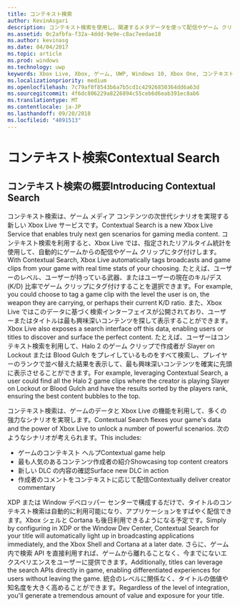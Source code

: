 ```yaml
---
title: コンテキスト検索
author: KevinAsgari
description: コンテキスト検索を使用し、関連するメタデータを使って配信やゲーム クリップに自動的にタグ付けする方法を説明します。
ms.assetid: 0c2afbfa-f32a-4ddd-9e9e-c8ac7eedae18
ms.author: kevinasg
ms.date: 04/04/2017
ms.topic: article
ms.prod: windows
ms.technology: uwp
keywords: Xbox Live, Xbox, ゲーム, UWP, Windows 10, Xbox One, コンテキスト検索, 配信, ゲーム クリップ
ms.localizationpriority: medium
ms.openlocfilehash: 7c79af0f8543b6a7b5cd1c42926850364dd6a63d
ms.sourcegitcommit: 4f6dc806229a8226894c55ceb6d6eab391ec8ab6
ms.translationtype: MT
ms.contentlocale: ja-JP
ms.lasthandoff: 09/20/2018
ms.locfileid: "4091513"
---
```

# <a name="contextual-search"></a><span data-ttu-id="2cd38-104">コンテキスト検索</span><span class="sxs-lookup"><span data-stu-id="2cd38-104">Contextual Search</span></span>

## <a name="introducing-contextual-search"></a><span data-ttu-id="2cd38-105">コンテキスト検索の概要</span><span class="sxs-lookup"><span data-stu-id="2cd38-105">Introducing Contextual Search</span></span>
<span data-ttu-id="2cd38-106">コンテキスト検索は、ゲーム メディア コンテンツの次世代シナリオを実現する新しい Xbox Live サービスです。</span><span class="sxs-lookup"><span data-stu-id="2cd38-106">Contextual Search is a new Xbox Live Service that enables truly next gen scenarios for gaming media content.</span></span>  <span data-ttu-id="2cd38-107">コンテキスト検索を利用すると、Xbox Live では、指定されたリアルタイム統計を使用して、自動的にゲームからの配信やゲーム クリップにタグ付けします。</span><span class="sxs-lookup"><span data-stu-id="2cd38-107">With Contextual Search,  Xbox Live automatically tags broadcasts and game clips from your game with real time stats of your choosing.</span></span> <span data-ttu-id="2cd38-108">たとえば、ユーザーのレベル、ユーザーが持っている武器、またはユーザーの現在のキル/デス (K/D) 比率でゲーム クリップにタグ付けすることを選択できます。</span><span class="sxs-lookup"><span data-stu-id="2cd38-108">For example, you could choose to tag a game clip with the level the user is on, the weapon they are carrying, or perhaps their current K/D ratio.</span></span>  <span data-ttu-id="2cd38-109">また、Xbox Live ではこのデータに基づく検索インターフェイスが公開されており、ユーザーまたはタイトルは最も興味深いコンテンツを探して表示することができます。</span><span class="sxs-lookup"><span data-stu-id="2cd38-109">Xbox Live also  exposes a search interface off this data, enabling users or titles to discover and surface the perfect content.</span></span>  <span data-ttu-id="2cd38-110">たとえば、ユーザーはコンテキスト検索を利用して、Halo 2 のゲーム クリップで作成者が Slayer on Lockout または Blood Gulch をプレイしているものをすべて検索し、プレイヤーのランクで並べ替えた結果を表示して、最も興味深いコンテンツを確実に先頭に表示させることができます。</span><span class="sxs-lookup"><span data-stu-id="2cd38-110">For example, leveraging Contextual Search, a user could find all the Halo 2 game clips where the creator is playing Slayer on Lockout or Blood Gulch and have the results sorted by the players rank, ensuring the best content bubbles to the top.</span></span>  

<span data-ttu-id="2cd38-111">コンテキスト検索は、ゲームのデータと Xbox Live の機能を利用して、多くの強力なシナリオを実現します。</span><span class="sxs-lookup"><span data-stu-id="2cd38-111">Contextual Search flexes your game's data and the power of Xbox Live to unlock a number of powerful scenarios.</span></span>  <span data-ttu-id="2cd38-112">次のようなシナリオが考えられます。</span><span class="sxs-lookup"><span data-stu-id="2cd38-112">This includes:</span></span>

* <span data-ttu-id="2cd38-113">ゲームのコンテキスト ヘルプ</span><span class="sxs-lookup"><span data-stu-id="2cd38-113">Contextual game help</span></span>
* <span data-ttu-id="2cd38-114">最も人気のあるコンテンツ作成者の紹介</span><span class="sxs-lookup"><span data-stu-id="2cd38-114">Showcasing top content creators</span></span>
* <span data-ttu-id="2cd38-115">新しい DLC の内容の確認</span><span class="sxs-lookup"><span data-stu-id="2cd38-115">Surface new DLC in action</span></span>
* <span data-ttu-id="2cd38-116">作成者のコメントをコンテキストに応じて配信</span><span class="sxs-lookup"><span data-stu-id="2cd38-116">Contextually deliver creator commentary</span></span>

<span data-ttu-id="2cd38-117">XDP または Window デベロッパー センターで構成するだけで、タイトルのコンテキスト検索は自動的に利用可能になり、アプリケーションをすばやく配信できます。Xbox シェルと Cortana も後日利用できるようになる予定です。</span><span class="sxs-lookup"><span data-stu-id="2cd38-117">Simply by configuring in XDP or the Window Dev Center, Contextual Search for your title will automatically light up in broadcasting applications immediately, and the Xbox Shell and Cortana at a later date.</span></span>  <span data-ttu-id="2cd38-118">さらに、ゲーム内で検索 API を直接利用すれば、ゲームから離れることなく、今までにないエクスペリエンスをユーザーに提供できます。</span><span class="sxs-lookup"><span data-stu-id="2cd38-118">Additionally, titles can leverage the search APIs directly in game, enabling differentiated experiences for users without leaving the game.</span></span>  <span data-ttu-id="2cd38-119">統合のレベルに関係なく、タイトルの価値や知名度を大きく高めることができます。</span><span class="sxs-lookup"><span data-stu-id="2cd38-119">Regardless of the level of integration, you'll generate a tremendous amount of value and exposure for your title.</span></span>
